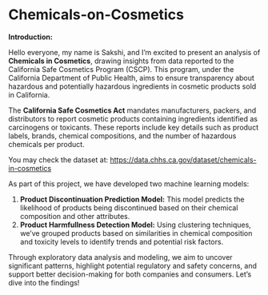 # Chemicals-on-Cosmetics

**Introduction:**  

Hello everyone, my name is Sakshi, and I’m excited to present an analysis of **Chemicals in Cosmetics**, drawing insights from data reported to the California Safe Cosmetics Program (CSCP). This program, under the California Department of Public Health, aims to ensure transparency about hazardous and potentially hazardous ingredients in cosmetic products sold in California.  

The **California Safe Cosmetics Act** mandates manufacturers, packers, and distributors to report cosmetic products containing ingredients identified as carcinogens or toxicants. These reports include key details such as product labels, brands, chemical compositions, and the number of hazardous chemicals per product.  

You may check the dataset at: https://data.chhs.ca.gov/dataset/chemicals-in-cosmetics

As part of this project, we have developed two machine learning models:  
1. **Product Discontinuation Prediction Model:** This model predicts the likelihood of products being discontinued based on their chemical composition and other attributes.  
2. **Product Harmfullness Detection Model:** Using clustering techniques, we’ve grouped products based on similarities in chemical composition and toxicity levels to identify trends and potential risk factors.  

Through exploratory data analysis and modeling, we aim to uncover significant patterns, highlight potential regulatory and safety concerns, and support better decision-making for both companies and consumers. Let’s dive into the findings!  
